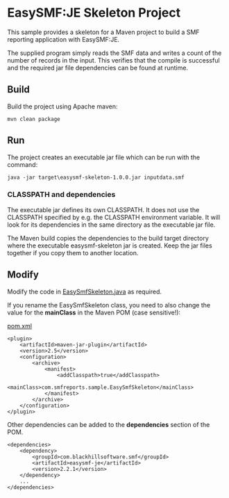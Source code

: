 # EasySMF:JE Skeleton Project

This sample provides a skeleton for a Maven project to build a SMF reporting application 
with EasySMF:JE.

The supplied program simply reads the SMF data and writes a count of the number of 
records in the input. This verifies that the compile is successful and the 
required jar file dependencies can be found at runtime.

## Build

Build the project using Apache maven:
```
mvn clean package
```

## Run

The project creates an executable jar file which can be run with the command:
```
java -jar target\easysmf-skeleton-1.0.0.jar inputdata.smf
```

### CLASSPATH and dependencies

The executable jar defines its own CLASSPATH. It does not use the CLASSPATH specified by e.g. 
the CLASSPATH environment variable. It will look for its dependencies in the same directory as the executable jar file.

The Maven build copies the dependencies to the build target directory where the executable easysmf-skeleton jar is created. Keep the jar files together if you copy them to another location.

## Modify

Modify the code in [EasySmfSkeleton.java](./src/main/java/com/smfreports/sample/EasySmfSkeleton.java) 
as required.

If you rename the EasySmfSkeleton class, you need to also change the value for the **mainClass** in the Maven POM (case sensitive!):

 [pom.xml](./pom.xml)

```
<plugin>
    <artifactId>maven-jar-plugin</artifactId>
    <version>2.5</version>
    <configuration>
        <archive>
            <manifest>
                <addClasspath>true</addClasspath>
                <mainClass>com.smfreports.sample.EasySmfSkeleton</mainClass>
            </manifest>
        </archive>
    </configuration>
</plugin>
```

Other dependencies can be added to the **dependencies** section of the POM.

```
<dependencies>
    <dependency>
        <groupId>com.blackhillsoftware.smf</groupId>
        <artifactId>easysmf-je</artifactId>
        <version>2.2.1</version>
    </dependency>
    ...
</dependencies>
```
